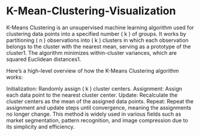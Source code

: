 # K-Mean-Clustering-Visualization

K-Means Clustering is an unsupervised machine learning algorithm used for clustering data points into a specified number ( k ) of groups. It works by partitioning ( n ) observations into ( k ) clusters in which each observation belongs to the cluster with the nearest mean, serving as a prototype of the cluster1. The algorithm minimizes within-cluster variances, which are squared Euclidean distances1.

Here’s a high-level overview of how the K-Means Clustering algorithm works:

Initialization: Randomly assign ( k ) cluster centers.
Assignment: Assign each data point to the nearest cluster center.
Update: Recalculate the cluster centers as the mean of the assigned data points.
Repeat: Repeat the assignment and update steps until convergence, meaning the assignments no longer change.
This method is widely used in various fields such as market segmentation, pattern recognition, and image compression due to its simplicity and efficiency.
